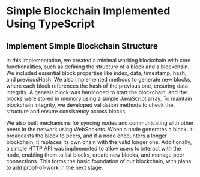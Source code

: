 # Simple Blockchain Implemented Using TypeScript

## Implement Simple Blockchain Structure
In this implementation, we created a minimal working blockchain with core functionalities, such as defining the structure of a block and a blockchain. We included essential block properties like index, data, timestamp, hash, and previousHash. We also implemented methods to generate new blocks, where each block references the hash of the previous one, ensuring data integrity. A genesis block was hardcoded to start the blockchain, and the blocks were stored in memory using a simple JavaScript array. To maintain blockchain integrity, we developed validation methods to check the structure and ensure consistency across blocks.

We also built mechanisms for syncing nodes and communicating with other peers in the network using WebSockets. When a node generates a block, it broadcasts the block to peers, and if a node encounters a longer blockchain, it replaces its own chain with the valid longer one. Additionally, a simple HTTP API was implemented to allow users to interact with the node, enabling them to list blocks, create new blocks, and manage peer connections. This forms the basic foundation of our blockchain, with plans to add proof-of-work in the next stage.
